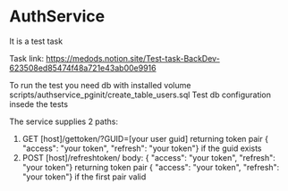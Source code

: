 # AuthService

It is a test task

Task link: https://medods.notion.site/Test-task-BackDev-623508ed85474f48a721e43ab00e9916

To run the test you need db with installed volume scripts/authservice_pginit/create_table_users.sql 
Test db configuration insede the tests

The service supplies 2 paths:
1) GET [host]/gettoken/?GUID=[your user guid] 
  returning token pair { "access": "your token", "refresh": "your token"} if the guid exists
3) POST [host]/refreshtoken/  body: { "access": "your token", "refresh": "your token"}
  returning token pair { "access": "your token", "refresh": "your token"} if the first pair valid
